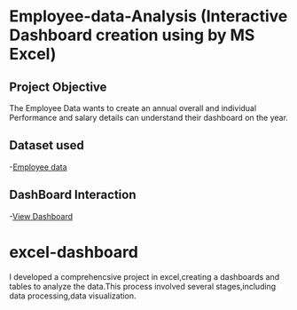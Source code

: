 # Employee-data-Analysis (Interactive Dashboard creation using by MS Excel)
## Project Objective
The Employee Data wants to create an annual overall and individual Performance and salary details can understand their dashboard on the year.

## Dataset used
-<a href="https://github.com/Pramyagit/excel-dashboard/blob/main/Employee_Data.xlsx">Employee data</a>
## DashBoard Interaction
-<a href="https://github.com/Pramyagit/excel-dashboard/blob/main/Screenshot%202025-07-07%20131514.png">View Dashboard</a>

# excel-dashboard
I developed a comprehencsive project in excel,creating a dashboards and tables to analyze the data.This process involved several stages,including data processing,data visualization.



